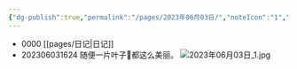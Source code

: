 ```yaml
---
{"dg-publish":true,"permalink":"/pages/2023年06月03日/","noteIcon":"1","created":"2023-06-03T16:24:11.541+08:00","updated":""}
---
```


- 0000 [[pages/日记\|日记]]  
- 202306031624 随便一片叶子🌱都这么美丽。
	![2023年06月03日_1.jpg](/img/user/others/assets/2023%E5%B9%B406%E6%9C%8803%E6%97%A5_1.jpg)
